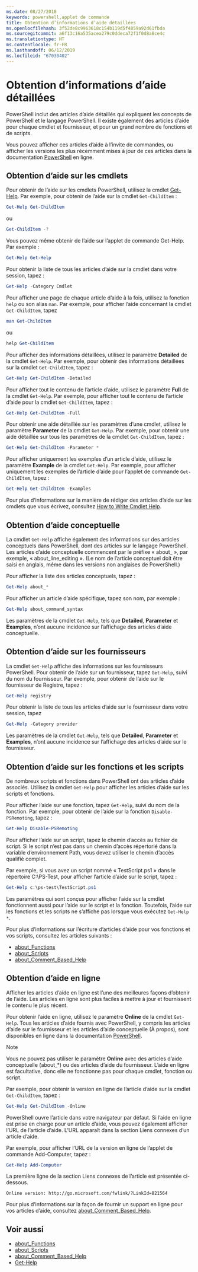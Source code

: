 ```yaml
---
ms.date: 08/27/2018
keywords: powershell,applet de commande
title: Obtention d’informations d’aide détaillées
ms.openlocfilehash: 3f52de8c9963618c154b119d5f4859a92d61fbda
ms.sourcegitcommit: a6f13c16a535acea279c0ddeca72f1f0d8a8ce4c
ms.translationtype: HT
ms.contentlocale: fr-FR
ms.lasthandoff: 06/12/2019
ms.locfileid: "67030402"
---
```

# <a name="getting-detailed-help-information"></a>Obtention d’informations d’aide détaillées

PowerShell inclut des articles d’aide détaillés qui expliquent les concepts de PowerShell et le langage PowerShell. Il existe également des articles d’aide pour chaque cmdlet et fournisseur, et pour un grand nombre de fonctions et de scripts.

Vous pouvez afficher ces articles d’aide à l’invite de commandes, ou afficher les versions les plus récemment mises à jour de ces articles dans la documentation [PowerShell](/powershell/scripting/overview) en ligne.

## <a name="getting-help-for-cmdlets"></a>Obtention d’aide sur les cmdlets

Pour obtenir de l’aide sur les cmdlets PowerShell, utilisez la cmdlet [Get-Help](/powershell/module/microsoft.powershell.core/Get-Help). Par exemple, pour obtenir de l’aide sur la cmdlet `Get-ChildItem` :

```powershell
Get-Help Get-ChildItem
```

ou

```powershell
Get-ChildItem -?
```

Vous pouvez même obtenir de l’aide sur l’applet de commande Get-Help. Par exemple :

```powershell
Get-Help Get-Help
```

Pour obtenir la liste de tous les articles d’aide sur la cmdlet dans votre session, tapez :

```powershell
Get-Help -Category Cmdlet
```

Pour afficher une page de chaque article d’aide à la fois, utilisez la fonction `help` ou son alias `man`.
Par exemple, pour afficher l’aide concernant la cmdlet `Get-ChildItem`, tapez

```powershell
man Get-ChildItem
```

ou

```powershell
help Get-ChildItem
```

Pour afficher des informations détaillées, utilisez le paramètre **Detailed** de la cmdlet `Get-Help`. Par exemple, pour obtenir des informations détaillées sur la cmdlet `Get-ChildItem`, tapez :

```powershell
Get-Help Get-ChildItem -Detailed
```

Pour afficher tout le contenu de l’article d’aide, utilisez le paramètre **Full** de la cmdlet `Get-Help`. Par exemple, pour afficher tout le contenu de l’article d’aide pour la cmdlet `Get-ChildItem`, tapez :

```powershell
Get-Help Get-ChildItem -Full
```

Pour obtenir une aide détaillée sur les paramètres d’une cmdlet, utilisez le paramètre **Parameter** de la cmdlet `Get-Help`. Par exemple, pour obtenir une aide détaillée sur tous les paramètres de la cmdlet `Get-ChildItem`, tapez :

```powershell
Get-Help Get-ChildItem -Parameter *
```

Pour afficher uniquement les exemples d’un article d’aide, utilisez le paramètre **Example** de la cmdlet `Get-Help`.
Par exemple, pour afficher uniquement les exemples de l’article d’aide pour l’applet de commande `Get-ChildItem`, tapez :

```powershell
Get-Help Get-ChildItem -Examples
```

Pour plus d’informations sur la manière de rédiger des articles d’aide sur les cmdlets que vous écrivez, consultez [How to Write Cmdlet Help](/powershell/developer/help/writing-help-for-windows-powershell-cmdlets).

## <a name="getting-conceptual-help"></a>Obtention d’aide conceptuelle

La cmdlet `Get-Help` affiche également des informations sur des articles conceptuels dans PowerShell, dont des articles sur le langage PowerShell. Les articles d’aide conceptuelle commencent par le préfixe « about_ », par exemple, « about_line_editing ». (Le nom de l’article conceptuel doit être saisi en anglais, même dans les versions non anglaises de PowerShell.)

Pour afficher la liste des articles conceptuels, tapez :

```powershell
Get-Help about_*
```

Pour afficher un article d’aide spécifique, tapez son nom, par exemple :

```powershell
Get-Help about_command_syntax
```

Les paramètres de la cmdlet `Get-Help`, tels que **Detailed**, **Parameter** et **Examples**, n’ont aucune incidence sur l’affichage des articles d’aide conceptuelle.

## <a name="getting-help-about-providers"></a>Obtention d’aide sur les fournisseurs

La cmdlet `Get-Help` affiche des informations sur les fournisseurs PowerShell. Pour obtenir de l’aide sur un fournisseur, tapez `Get-Help`, suivi du nom du fournisseur. Par exemple, pour obtenir de l’aide sur le fournisseur de Registre, tapez :

```powershell
Get-Help registry
```

Pour obtenir la liste de tous les articles d’aide sur le fournisseur dans votre session, tapez

```powershell
Get-Help -Category provider
```

Les paramètres de la cmdlet `Get-Help`, tels que **Detailed**, **Parameter** et **Examples**, n’ont aucune incidence sur l’affichage des articles d’aide sur le fournisseur.

## <a name="getting-help-about-scripts-and-functions"></a>Obtention d’aide sur les fonctions et les scripts

De nombreux scripts et fonctions dans PowerShell ont des articles d’aide associés. Utilisez la cmdlet `Get-Help` pour afficher les articles d’aide sur les scripts et fonctions.

Pour afficher l’aide sur une fonction, tapez `Get-Help`, suivi du nom de la fonction. Par exemple, pour obtenir de l’aide sur la fonction `Disable-PSRemoting`, tapez :

```powershell
Get-Help Disable-PSRemoting
```

Pour afficher l’aide sur un script, tapez le chemin d’accès au fichier de script. Si le script n’est pas dans un chemin d’accès répertorié dans la variable d’environnement Path, vous devez utiliser le chemin d’accès qualifié complet.

Par exemple, si vous avez un script nommé « TestScript.ps1 » dans le répertoire C:\\PS-Test, pour afficher l’article d’aide sur le script, tapez :

```powershell
Get-Help c:\ps-test\TestScript.ps1
```

Les paramètres qui sont conçus pour afficher l’aide sur la cmdlet fonctionnent aussi pour l’aide sur le script et la fonction. Toutefois, l’aide sur les fonctions et les scripts ne s’affiche pas lorsque vous exécutez `Get-Help *`.

Pour plus d’informations sur l’écriture d’articles d’aide pour vos fonctions et vos scripts, consultez les articles suivants :

- [about_Functions](/powershell/module/microsoft.powershell.core/about/about_functions)
- [about_Scripts](/powershell/module/microsoft.powershell.core/about/about_scripts)
- [about_Comment_Based_Help](/powershell/module/microsoft.powershell.core/about/about_comment_based_help)

## <a name="getting-help-online"></a>Obtention d’aide en ligne

Afficher les articles d’aide en ligne est l’une des meilleures façons d’obtenir de l’aide. Les articles en ligne sont plus faciles à mettre à jour et fournissent le contenu le plus récent.

Pour obtenir l’aide en ligne, utilisez le paramètre **Online** de la cmdlet `Get-Help`. Tous les articles d’aide fournis avec PowerShell, y compris les articles d’aide sur le fournisseur et les articles d’aide conceptuelle (À propos), sont disponibles en ligne dans la documentation [PowerShell](/powershell/scripting/powershell-scripting).

> [!NOTE]
> Vous ne pouvez pas utiliser le paramètre **Online** avec des articles d’aide conceptuelle (about_\*) ou des articles d’aide du fournisseur.
> L’aide en ligne est facultative, donc elle ne fonctionne pas pour chaque cmdlet, fonction ou script.

Par exemple, pour obtenir la version en ligne de l’article d’aide sur la cmdlet `Get-ChildItem`, tapez :

```powershell
Get-Help Get-ChildItem -Online
```

PowerShell ouvre l’article dans votre navigateur par défaut. Si l’aide en ligne est prise en charge pour un article d’aide, vous pouvez également afficher l’URL de l’article d’aide. L’URL apparaît dans la section Liens connexes d’un article d’aide.

Par exemple, pour afficher l’URL de la version en ligne de l’applet de commande Add-Computer, tapez :

```powershell
Get-Help Add-Computer
```

La première ligne de la section Liens connexes de l’article est présentée ci-dessous.

```Output
Online version: http://go.microsoft.com/fwlink/?LinkId=821564
```

Pour plus d’informations sur la façon de fournir un support en ligne pour vos articles d’aide, consultez [about_Comment_Based_Help](/powershell/module/microsoft.powershell.core/about/about_comment_based_help).

## <a name="see-also"></a>Voir aussi

- [about_Functions](/powershell/module/microsoft.powershell.core/about/about_functions)
- [about_Scripts](/powershell/module/microsoft.powershell.core/about/about_scripts)
- [about_Comment_Based_Help](/powershell/module/microsoft.powershell.core/about/about_comment_based_help)
- [Get-Help](/powershell/module/microsoft.powershell.core/get-help)

